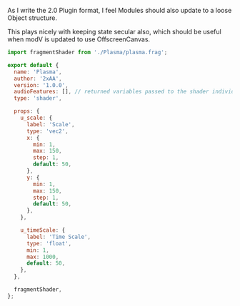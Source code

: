 As I write the 2.0 Plugin format, I feel Modules should also update to a loose Object structure.

This plays nicely with keeping state secular also, which should be useful when modV is updated to use OffscreenCanvas. 

```JavaScript
import fragmentShader from './Plasma/plasma.frag';

export default {
  name: 'Plasma',
  author: '2xAA',
  version: '1.0.0',
  audioFeatures: [], // returned variables passed to the shader individually as uniforms
  type: 'shader',

  props: {
    u_scale: {
      label: 'Scale',
      type: 'vec2',
      x: {
        min: 1,
        max: 150,
        step: 1,
        default: 50,
      },
      y: {
        min: 1,
        max: 150,
        step: 1,
        default: 50,
      },
    },

    u_timeScale: {
      label: 'Time Scale',
      type: 'float',
      min: 1,
      max: 1000,
      default: 50,
    },
  },

  fragmentShader,
};

```